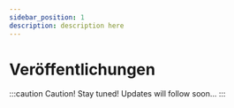 ```yaml
---
sidebar_position: 1
description: description here
---
```


# Veröffentlichungen

:::caution Caution!
Stay tuned! Updates will follow soon...
:::

